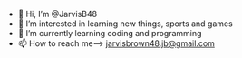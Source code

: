 - 👋 Hi, I’m @JarvisB48
- 👀 I’m interested in learning new things, sports and games
- 🌱 I’m currently learning coding and programming
- 📫 How to reach me--> jarvisbrown48.jb@gmail.com

<!---
JarvisB48/JarvisB48 is a ✨ special ✨ repository because its `README.md` (this file) appears on your GitHub profile.
You can click the Preview link to take a look at your changes.
--->
